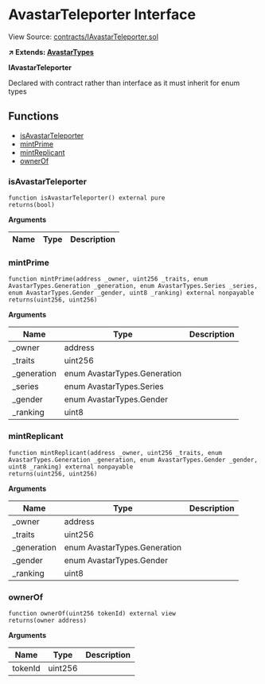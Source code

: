 # AvastarTeleporter Interface

View Source: [contracts/IAvastarTeleporter.sol](contracts/IAvastarTeleporter.sol)

**↗ Extends: [AvastarTypes](AvastarTypes.md)**

**IAvastarTeleporter**

Declared with contract rather than interface as it must inherit for enum types

## Functions

- [isAvastarTeleporter](#isavastarteleporter)
- [mintPrime](#mintprime)
- [mintReplicant](#mintreplicant)
- [ownerOf](#ownerof)

### isAvastarTeleporter

```solidity
function isAvastarTeleporter() external pure
returns(bool)
```

**Arguments**

| Name        | Type           | Description  |
| ------------- |------------- | -----|

### mintPrime

```solidity
function mintPrime(address _owner, uint256 _traits, enum AvastarTypes.Generation _generation, enum AvastarTypes.Series _series, enum AvastarTypes.Gender _gender, uint8 _ranking) external nonpayable
returns(uint256, uint256)
```

**Arguments**

| Name        | Type           | Description  |
| ------------- |------------- | -----|
| _owner | address |  | 
| _traits | uint256 |  | 
| _generation | enum AvastarTypes.Generation |  | 
| _series | enum AvastarTypes.Series |  | 
| _gender | enum AvastarTypes.Gender |  | 
| _ranking | uint8 |  | 

### mintReplicant

```solidity
function mintReplicant(address _owner, uint256 _traits, enum AvastarTypes.Generation _generation, enum AvastarTypes.Gender _gender, uint8 _ranking) external nonpayable
returns(uint256, uint256)
```

**Arguments**

| Name        | Type           | Description  |
| ------------- |------------- | -----|
| _owner | address |  | 
| _traits | uint256 |  | 
| _generation | enum AvastarTypes.Generation |  | 
| _gender | enum AvastarTypes.Gender |  | 
| _ranking | uint8 |  | 

### ownerOf

```solidity
function ownerOf(uint256 tokenId) external view
returns(owner address)
```

**Arguments**

| Name        | Type           | Description  |
| ------------- |------------- | -----|
| tokenId | uint256 |  | 

